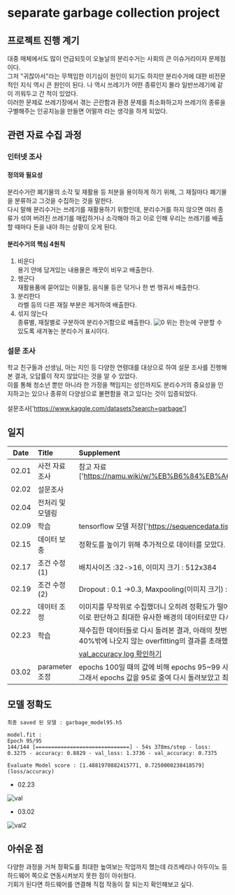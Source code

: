 # separate garbage collection project

## 프로젝트 진행 계기
대중 매체에서도 많이 언급되듯이 오늘날의 분리수거는 사회의 큰 이슈거리이자 문제점이다.  
그저 "귀찮아서"라는 무책임한 이기심이 원인이 되기도 하지만 분리수거에 대한 비전문적인 지식 역시 큰 원인이 된다. 나 역시 쓰레기가 어떤 종류인지 몰라 일반쓰레기에 같이 끼워두고 간 적이 있었다.  
이러한 문제로 쓰레기장에서 겪는 곤란함과 환경 문제를 최소화하고자 쓰레기의 종류을 구별해주는 인공지능을 만들면 어떨까 라는 생각을 하게 되었다.

## 관련 자료 수집 과정
### 인터넷 조사
#### 정의와 필요성
분리수거란 폐기물의 소각 및 재활용 등 처분을 용이하게 하기 위해, 그 재질마다 폐기물을 분류하고 그것을 수집하는 것을 말한다.  
다시 말해 분리수거는 쓰레기를 재활용하기 위함인데, 분리수거를 하지 않으면 여러 종류가 섞여 버려진 쓰레기를 매립하거나 소각해야 하고 이로 인해 우리는 쓰레기를 배출할 때마다 돈을 내야 하는 상황이 오게 된다.
#### 분리수거의 핵심 4원칙
 1. 비운다  
 용기 안에 담겨있는 내용물은 깨끗이 비우고 배출한다.
 2. 헹군다  
 재활용품에 묻어있는 이물질, 음식물 등은 닦거나 한 번 헹궈서 배출한다.
 3. 분리한다  
 라벨 등의 다른 재질 부분은 제거하여 배출한다.
 4. 섞지 않는다  
 종류별, 재질별로 구분하여 분리수거함으로 배출한다.
![0](https://user-images.githubusercontent.com/76692294/108505492-d5d79d00-72fa-11eb-858f-ded74eef611b.jpg)
위는 한눈에 구분할 수 있도록 새겨놓는 분리수거 표시이다.
### 설문 조사
학교 친구들과 선생님, 아는 지인 등 다양한 연령대를 대상으로 하여 설문 조사를 진행해본 결과, 오답률이 작지 않았다는 것을 알 수 있었다.  
이를 통해 청소년 뿐만 아니라 한 가정을 책임지는 성인까지도 분리수거의 중요성을 인지하고는 있으나 종류의 다양성으로 불편함을 겪고 있다는 것이 입증되었다.

설문조사['https://www.kaggle.com/datasets?search=garbage']

## 일지

|Date|Title|Supplement|
|:---:|:---|:---|
|02.01|사전 자료 조사|참고 자료['https://namu.wiki/w/%EB%B6%84%EB%A6%AC%EC%88%98%EA%B1%B0']|
|02.02|설문조사||
|02.04|전처리 및 모델링||
|02.09|학습|tensorflow 모델 저장['https://sequencedata.tistory.com/14']|
|02.15|데이터 보충|정확도를 높이기 위해 추가적으로 데이터를 모았다.|
|02.17|조건 수정(1)|배치사이즈 :32->16, 이미지 크기 : 512x384|
|02.19|조건 수정(2)|Dropout : 0.1 ->0.3, Maxpooling(이미지 크기) : 32 -> 64 (overfitting 방지)|
|02.22|데이터 조정|이미지를 무작위로 수집했더니 오히려 정확도가 떨어졌다. 이의 원인을 이미지의 배경 색깔 차이로 판단하고 최대한 유사한 배경의 데이터로만 다시 모아보았다.|
|02.23|학습|재수집한 데이터들로 다시 돌려본 결과, 아래의 첫번째 자료와 같이 test 데이터의 결과가 약 40%밖에 나오지 않는 overfitting의 결과를 초래했다.|
|||[val_accuracy log 확인하기](./log.md)|
|03.02|parameter 조정|epochs 100일 때의 값에 비해 epochs 95~99 사이의 val 정확도가 평균 3% 정도 높았다. 그래서 epochs 값을 95로 줄여 다시 돌려보았고 최종적으로 73.75%의 정확도를 나타냈다.|

## 모델 정확도
```
최종 saved 된 모델 : garbage_model95.h5

model.fit :
Epoch 95/95
144/144 [==============================] - 54s 378ms/step - loss: 0.3275 - accuracy: 0.8829 - val_loss: 1.3736 - val_accuracy: 0.7375

Evaluate Model score : [1.4881970882415771, 0.7250000238418579] (loss/accuracy)
```
- 02.23

![val](https://user-images.githubusercontent.com/76692294/109809452-a6fee680-7c6b-11eb-9bf4-44cfa92af936.png)

- 03.02

![val2](https://user-images.githubusercontent.com/76692294/109809457-a8301380-7c6b-11eb-98db-099b851f15c7.png)

## 아쉬운 점
다양한 과정을 거쳐 정확도를 최대한 높여보는 작업까지 했는데 라즈베리나 아두이노 등 하드웨어 쪽으로 연동시켜보지 못한 점이 아쉬웠다.  
기회가 된다면 하드웨어를 연결해 직접 작동이 잘 되는지 확인해보고 싶다.